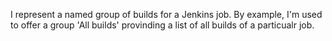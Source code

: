 I  represent a named group of builds for a Jenkins job.
By example, I'm used to offer a group 'All builds' provinding a list of all builds of a particualr job.